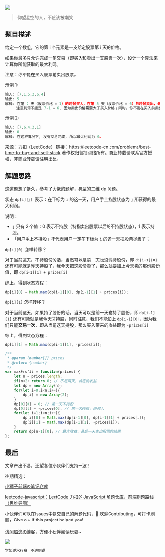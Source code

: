 ![](https://imgconvert.csdnimg.cn/aHR0cHM6Ly9jZG4uanNkZWxpdnIubmV0L2doL2Nob2NvbGF0ZTE5OTkvY2RuL2ltZy8yMDIwMDgyODE0NTUyMS5qcGc?x-oss-process=image/format,png)
>仰望星空的人，不应该被嘲笑

## 题目描述

给定一个数组，它的第 i 个元素是一支给定股票第 i 天的价格。

如果你最多只允许完成一笔交易（即买入和卖出一支股票一次），设计一个算法来计算你所能获取的最大利润。

注意：你不能在买入股票前卖出股票。

 

示例 1:

```javascript
输入: [7,1,5,3,6,4]
输出: 5
解释: 在第 2 天（股票价格 = 1）的时候买入，在第 5 天（股票价格 = 6）的时候卖出，最大利润 = 6-1 = 5 。
     注意利润不能是 7-1 = 6, 因为卖出价格需要大于买入价格；同时，你不能在买入前卖出股票。
```

示例 2:

```javascript
输入: [7,6,4,3,1]
输出: 0
解释: 在这种情况下, 没有交易完成, 所以最大利润为 0。
```

来源：力扣（LeetCode）
链接：https://leetcode-cn.com/problems/best-time-to-buy-and-sell-stock
著作权归领扣网络所有。商业转载请联系官方授权，非商业转载请注明出处。

## 解题思路
这道题想了挺久，参考了大佬的题解，典型的二维 dp 问题。

状态 `dp[i][j] `表示：在下标为 `i` 的这一天，用户手上持股状态为 `j` 所获得的最大利润。

说明：

- `j` 只有 2 个值：0 表示不持股（特指卖出股票以后的不持股状态），1 表示持股。
- 「用户手上不持股」不代表用户一定在下标为 `i` 的这一天把股票抛售了；

`dp[i][0] `怎样转移？

对于当前这天，不持股份的话，当然可以是前一天也没有持股份，即 `dp[i-1][0]`
还有可能就是昨天持股了，我今天把这股份卖了，那么就要加上今天卖的那份股份值，即 `dp[i-1][1] + prices[i]`

综上，得到状态方程：

```javascript
dp[i][0] = Math.max(dp[i-1][0], dp[i-1][1] + prices[i]);
```

`dp[i][1]` 怎样转移？

对于当前这天，如果持了股份的话，当天可以是前一天也持了股份，即 `dp[i-1][1]`
还有可能就是我今天才持股，同时注意，我们不能加上 `dp[i-1][0]`，因为我们只能**交易一次**，即从当前这天持股，那么买入带来的收益即为 `-prices[i]`

综上，得到状态方程：

```javascript
dp[i][1] = Math.max(dp[i-1][1], -prices[i]);
```



```javascript
/**
 * @param {number[]} prices
 * @return {number}
 */
var maxProfit = function(prices) {
    let n = prices.length;
    if(n<2) return 0; // 不足两天，肯定没收益
    let dp = new Array(n);
    for(let i=0;i<n;i++){
        dp[i] = new Array(2);
    }
    dp[0][0] = 0; // 第一天不持股
    dp[0][1] = -prices[0]; // 第一天持股，即买入
    for(let i=1;i<n;i++){
        dp[i][0] = Math.max(dp[i-1][0], dp[i-1][1] + prices[i]);
        dp[i][1] = Math.max(dp[i-1][1], -prices[i]);
    }
    return dp[n-1][0]; // 最大收益，最后一天卖出股票的结果
};
```





## 最后
文章产出不易，还望各位小伙伴们支持一波！

往期精选：

<a href="https://github.com/Chocolate1999/Front-end-learning-to-organize-notes">小狮子前端の笔记仓库</a>

<a href="https://github.com/Chocolate1999/leetcode-javascript">leetcode-javascript：LeetCode 力扣的 JavaScript 解题仓库，前端刷题路线（思维导图）</a>

小伙伴们可以在Issues中提交自己的解题代码，🤝 欢迎Contributing，可打卡刷题，Give a ⭐️ if this project helped you!


<a href="https://yangchaoyi.vip/">访问超逸の博客</a>，方便小伙伴阅读玩耍~

![](https://img-blog.csdnimg.cn/2020090211491121.png#pic_center)

```javascript
学如逆水行舟，不进则退
```


